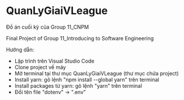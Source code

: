# QuanLyGiaiVLeague
Đồ án cuối kỳ của Group 11_CNPM

Final Project of Group 11_Introducing to Software Engineering

Hướng dẫn:

- Lập trình trên Visual Studio Code
- Clone project về máy
- Mở terminal tại thư mục QuanLyGiaiVLeague (thư mục chứa project)
- Install yarn: gõ lệnh "npm install --global yarn" trên terminal
- Install packages từ yarn: gõ lệnh "yarn" trên terminal
- Đổi tên file "dotenv" -> ".env"